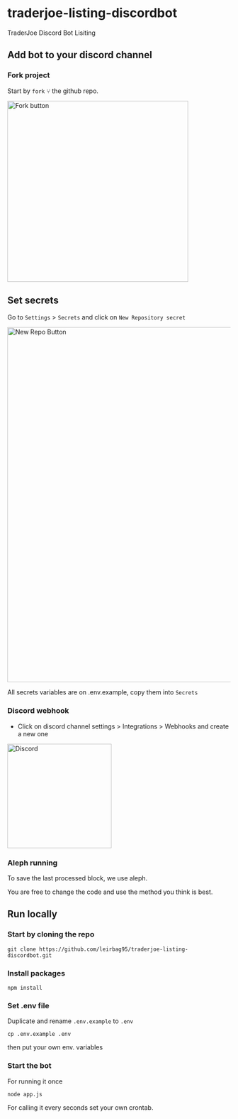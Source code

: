 # traderjoe-listing-discordbot
TraderJoe Discord Bot Lisiting

## Add bot to your discord channel

### Fork project
Start by `fork` ⑂  the github repo.

<img width="408" alt="Fork button" src="https://user-images.githubusercontent.com/17054452/143475478-dce3f845-11a9-4389-8d51-6bc6956f6745.png">

## Set secrets

Go to `Settings` > `Secrets` and click on `New Repository secret`

<img width="800" alt="New Repo Button" src="https://user-images.githubusercontent.com/17054452/143475782-826d0499-eaa6-41bb-b244-4b0858386d44.png">

All secrets variables are on .env.example, copy them into  `Secrets`

### Discord webhook

- Click on discord channel settings > Integrations > Webhooks and create a new one 

<img width="235" alt="Discord" src="https://user-images.githubusercontent.com/17054452/143476935-ac1022ab-0c82-4204-b5a1-b018ff9d63ce.png">

### Aleph running

To save the last processed block, we use aleph.

You are free to change the code and use the method you think is best.


## Run locally

### Start by cloning the repo 


```
git clone https://github.com/leirbag95/traderjoe-listing-discordbot.git
```

### Install packages

```
npm install
```

### Set .env file

Duplicate and rename `.env.example` to `.env`

```
cp .env.example .env
```

then put your own env. variables


### Start the bot

For running it once

```
node app.js
``` 

For calling it every seconds set your own crontab.
